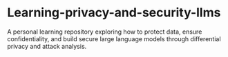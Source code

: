 # Learning-privacy-and-security-llms
A personal learning repository exploring how to protect data, ensure confidentiality, and build secure large language models through differential privacy and attack analysis.
